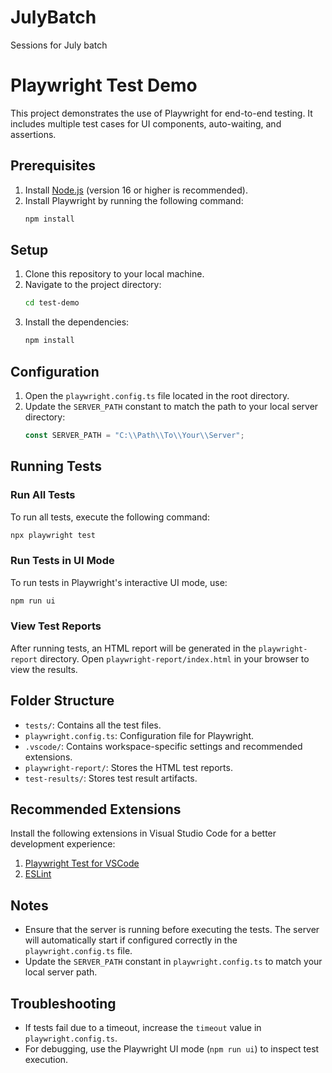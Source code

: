 # JulyBatch
Sessions for July batch

# Playwright Test Demo

This project demonstrates the use of Playwright for end-to-end testing. It includes multiple test cases for UI components, auto-waiting, and assertions.

## Prerequisites

1. Install [Node.js](https://nodejs.org/) (version 16 or higher is recommended).
2. Install Playwright by running the following command:
   ```sh
   npm install
   ```

## Setup

1. Clone this repository to your local machine.
2. Navigate to the project directory:
   ```sh
   cd test-demo
   ```
3. Install the dependencies:
   ```sh
   npm install
   ```

## Configuration

1. Open the `playwright.config.ts` file located in the root directory.
2. Update the `SERVER_PATH` constant to match the path to your local server directory:
   ```typescript
   const SERVER_PATH = "C:\\Path\\To\\Your\\Server";
   ```

## Running Tests

### Run All Tests
To run all tests, execute the following command:
```sh
npx playwright test
```

### Run Tests in UI Mode
To run tests in Playwright's interactive UI mode, use:
```sh
npm run ui
```

### View Test Reports
After running tests, an HTML report will be generated in the `playwright-report` directory. Open `playwright-report/index.html` in your browser to view the results.

## Folder Structure

- `tests/`: Contains all the test files.
- `playwright.config.ts`: Configuration file for Playwright.
- `.vscode/`: Contains workspace-specific settings and recommended extensions.
- `playwright-report/`: Stores the HTML test reports.
- `test-results/`: Stores test result artifacts.

## Recommended Extensions

Install the following extensions in Visual Studio Code for a better development experience:
1. [Playwright Test for VSCode](https://marketplace.visualstudio.com/items?itemName=ms-playwright.playwright)
2. [ESLint](https://marketplace.visualstudio.com/items?itemName=dbaeumer.vscode-eslint)

## Notes

- Ensure that the server is running before executing the tests. The server will automatically start if configured correctly in the `playwright.config.ts` file.
- Update the `SERVER_PATH` constant in `playwright.config.ts` to match your local server path.

## Troubleshooting

- If tests fail due to a timeout, increase the `timeout` value in `playwright.config.ts`.
- For debugging, use the Playwright UI mode (`npm run ui`) to inspect test execution.

